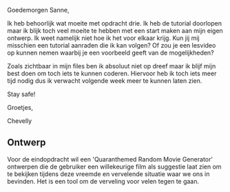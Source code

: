 Goedemorgen Sanne,

Ik heb behoorlijk wat moeite met opdracht drie. Ik heb de tutorial doorlopen maar ik blijk toch veel moeite te hebben met een start maken aan mijn eigen ontwerp. Ik weet namelijk niet hoe ik het voor elkaar krijg. Kun jij mij misschien een tutorial aanraden die ik kan volgen? Of zou je een lesvideo op kunnen nemen waarbij je een voorbeeld geeft van de mogelijkheden?

Zoals zichtbaar in mijn files ben ik absoluut niet op dreef maar ik blijf mijn best doen om toch iets te kunnen coderen. Hiervoor heb ik toch iets meer tijd nodig dus ik verwacht volgende week meer te kunnen laten zien.

Stay safe!

Groetjes,

Chevelly

## Ontwerp
Voor de eindopdracht wil een 'Quaranthemed Random Movie Generator' ontwerpen die de gebruiker een willekeurige film als suggestie laat zien om te bekijken tijdens deze vreemde en vervelende situatie waar we ons in bevinden. Het is een tool om de verveling voor velen tegen te gaan.
